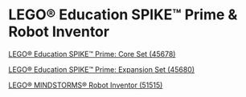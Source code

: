 # LEGO® Education SPIKE™ Prime & Robot Inventor 

[LEGO® Education SPIKE™ Prime: Core Set (45678)](https://education.lego.com/en-us/products/lego-education-spike-prime-set/45678#product)

[LEGO® Education SPIKE™ Prime: Expansion Set (45680)](https://education.lego.com/en-us/products/lego-education-spike-prime-expansion-set/45680)

[LEGO® MINDSTORMS® Robot Inventor (51515)](https://www.lego.com/en-us/aboutus/news/2020/june/lego-mindstorms-robot-inventor)
